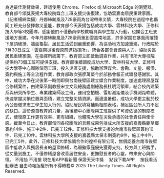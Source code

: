 為達最佳瀏覽效果，建議使用 Chrome、Firefox 或 Microsoft Edge 的瀏覽器。教育部今頒獎表揚大專校院媒合工班支援災後復建，協助雲嘉南居民重建家園。（記者楊綿傑攝）丹娜絲颱風及728豪雨為台灣帶來災情，大專校院在過程中也偕同工班充分發揮救災量能，教育部今天表揚包括成功大學、雲林科技大學、正修科技大學等3校團隊，感謝他們不僅動員學校教職員與學生投入行動，也媒合工班支援地方重建。今年丹娜絲颱風及728豪雨重創雲嘉南地區，許多家園在暴風雨摧殘下屋頂破損、牆面龜裂，居民生活受到嚴重影響，為協助地方加速重建，行政院於7月30日成立「雲嘉南災後復原前進指揮所」，統合各部會資源與人力，協助災區居民重建家園，在指揮所統籌下，教育部立即啟動調查作業，共有18所大專校院提供約73個工班可提供支援。教育部後續調度成功大學、雲林科技大學、正修科技大學等中心團隊偕同工班，投入災區支援，協助辦理媒合、會勘、丈量、報價、簽約與施工等全流程作業，教育部政次張廖萬堅今於部務會報正式頒發感謝狀。其中，成功大學在災後第一時間即與台南後壁區建立媒合作業制度，加速處理房屋媒合修繕案件，由建築系副教授宋立文及總務處副總務長杜明河領軍，結合校內建築系與研究所學生、專業建築師及工班，運用空拍機、雷射測距儀及手機測距軟體，快速掌握災損位置與面積，建立完整災情資訊。而適逢暑假，成功大學更主動於校內公告徵求志工學生加入行列，協助居民填寫補助相關表格，補足區公所人力不足的缺口。這份源自教育的力量，為後續中心團隊與工班提供了可資依循的制度模式，使復原工作更有效率、更有組織，也體現大學在災後承擔的社會責任與使命感。截至今日止，教育部偕同各校團隊的具體成果包括成大所支援的嘉義縣鹿草鄉簽約14件、施工中2件、已完工12件。正修科技大學支援的台南市後壁區簽約10件、已完工10件。雲林科技大學所支援的嘉義縣太保市則簽約9件，施工中4件，已完工5件。此外，正修科技大學協調合作的徨祥有限公司，無償認養台南市後壁區中低收入與獨居長者的屋頂修繕，為弱勢家庭優先獲得支持。校方與工班攜手，從丈量到施工，不僅修繕屋舍改善居住安全，更撫慰長者的心靈，帶來安心與關懷。
    不用抽 不用搶 現在用APP看新聞 保證天天中獎　
    點我下載APP　
    按我看活動辦法
自由時報版權所有不得轉載© 2025 The Liberty Times. All Rights Reserved.